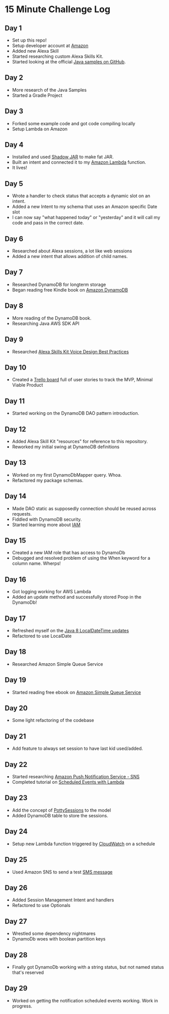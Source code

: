 # 15 Minute Challenge Log

## Day 1
* Set up this repo!
* Setup developer account at [Amazon](https://developer.amazon.com)
* Added new Alexa Skill
* Started researching custom Alexa Skills Kit.
* Started looking at the official [Java samples on GitHub](https://github.com/amzn/alexa-skills-kit-java).

## Day 2
* More research of the Java Samples
* Started a Gradle Project

## Day 3
* Forked some example code and got code compiling locally
* Setup Lambda on Amazon

## Day 4
* Installed and used [Shadow JAR](http://imperceptiblethoughts.com/shadow/) to make fat JAR.
* Built an intent and connected it to my [Amazon Lambda](https://aws.amazon.com/lambda/) function.
* It lives!


## Day 5
* Wrote a handler to check status that accepts a dynamic slot on an intent.
* Added a new Intent to my schema that uses an Amazon specific Date slot
* I can now say "what happened today" or "yesterday" and it will call my code and pass in the correct date.

## Day 6
* Researched about Alexa sessions, a lot like web sessions
* Added a new intent that allows addition of child names.

## Day 7
* Researched DynamoDB for longterm storage
* Began reading free Kindle book on [Amazon DynamoDB](https://www.amazon.com/Amazon-DynamoDB-Developer-Guide-Services-ebook/dp/B007Q4JGBM/ref=asap_bc?ie=UTF8)

## Day 8
* More reading of the DynamoDB book.
* Researching Java AWS SDK API

## Day 9
* Researched [Alexa Skills Kit Voice Design Best Practices](https://developer.amazon.com/public/solutions/alexa/alexa-skills-kit/docs/alexa-skills-kit-voice-design-best-practices)

## Day 10
* Created a [Trello board](https://trello.com/b/Ml2HYzP3/potty-party) full of user stories to track the MVP, Minimal Viable Product

## Day 11
* Started working on the DynamoDB DAO pattern introduction.

## Day 12
* Added Alexa Skill Kit "resources" for reference to this repository.
* Reworked my initial swing at DynamoDB definitions

## Day 13
* Worked on my first DynamoDbMapper query.  Whoa.
* Refactored my package schemas.

## Day 14
* Made DAO static as supposedly connection should be reused across requests.
* Fiddled with DynamoDB security.
* Started learning more about [IAM](http://docs.aws.amazon.com/IAM/latest/UserGuide/introduction.html)

## Day 15
* Created a new IAM role that has access to DynamoDb
* Debugged and resolved problem of using the When keyword for a column name.  Wherps!

## Day 16
* Got logging working for AWS Lambda
* Added an update method and successfully stored Poop in the DynamoDb!

## Day 17
* Refreshed myself on the [Java 8 LocalDateTime updates](http://www.oracle.com/technetwork/articles/java/jf14-date-time-2125367.html)
* Refactored to use LocalDate

## Day 18
* Researched Amazon Simple Queue Service

## Day 19
* Started reading free ebook on [Amazon Simple Queue Service](https://www.amazon.com/Amazon-Simple-Queue-Service-Developer-ebook/dp/B007S1LEEA)

## Day 20
* Some light refactoring of the codebase

## Day 21
* Add feature to always set session to have last kid used/added.

## Day 22
* Started researching [Amazon Push Notification Service - SNS](https://aws.amazon.com/sns/)
* Completed tutorial on [Scheduled Events with Lambda](http://docs.aws.amazon.com/lambda/latest/dg/with-scheduled-events.html)

## Day 23
* Add the concept of [PottySessions](https://trello.com/c/jVu8WUzy/2-as-a-parent-i-should-be-able-to-start-and-stop-a-potty-session-so-that-i-can-be-reminded-to-try-to-get-child-to-attempt-potty-ti) to the model
* Added DynamoDB table to store the sessions.

## Day 24
* Setup new Lambda function triggered by [CloudWatch](http://docs.aws.amazon.com/lambda/latest/dg/with-scheduled-events.html) on a schedule

## Day 25
* Used Amazon SNS to send a test [SMS message](http://docs.aws.amazon.com/sns/latest/dg/sms_publish-to-phone.html#sms_publish_sdk)

## Day 26
* Added Session Management Intent and handlers
* Refactored to use Optionals

## Day 27
* Wrestled some dependency nightmares
* DynamoDb woes with boolean partition keys

## Day 28
* Finally got DynamoDb working with a string status, but not named status that's reserved

## Day 29
* Worked on getting the notification scheduled events working.  Work in progress.